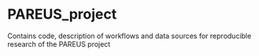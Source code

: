 # PAREUS_project
Contains code, description of workflows and data sources for reproducible research of the PAREUS project
